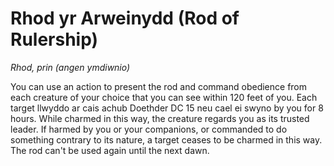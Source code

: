 # Rhod yr Arweinydd (Rod of Rulership)

*Rhod, prin (angen ymdiwnio)*

You can use an action to present the rod and command obedience from each creature of your choice that you can see within 120 feet of you. Each target llwyddo ar cais achub Doethder DC 15 neu cael ei swyno by you for 8 hours. While charmed in this way, the creature regards you as its trusted leader. If harmed by you or your companions, or commanded to do something contrary to its nature, a target ceases to be charmed in this way. The rod can't be used again until the next dawn.
